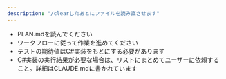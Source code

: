 ```yaml
---
description: "/clearしたあとにファイルを読み直させます"
---
```


- PLAN.mdを読んでください
- ワークフローに従って作業を進めてください
- テストの期待値はC#実装をもとにする必要があります
- C#実装の実行結果が必要な場合は、リストにまとめてユーザーに依頼すること。詳細はCLAUDE.mdに書かれています
